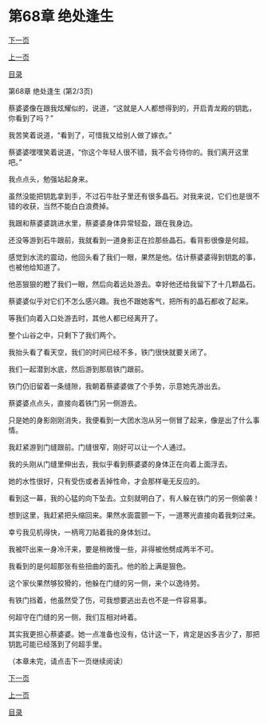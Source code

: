 <h1>第68章   绝处逢生</h1>
            <div><p><a href="./203_%E7%AC%AC68%E7%AB%A0_%E7%BB%9D%E5%A4%84%E9%80%A2%E7%94%9F.md">下一页</a></p><p><a href="./201_%E7%AC%AC68%E7%AB%A0_%E7%BB%9D%E5%A4%84%E9%80%A2%E7%94%9F.md">上一页</a></p><p><a href="../">目录</a></p></div>
            <div><p>第68章   绝处逢生 (第2/3页)</p><p>蔡婆婆像在跟我炫耀似的，说道，“这就是人人都想得到的，开启青龙殿的钥匙，你看到了吗？”</p><p>我苦笑着说道，“看到了，可惜我又给别人做了嫁衣。”</p><p>蔡婆婆嘿嘿笑着说道，“你这个年轻人很不错，我不会亏待你的。我们离开这里吧。”</p><p>我点点头，勉强站起身来。</p><p>虽然没能把钥匙拿到手，不过石牛肚子里还有很多晶石。对我来说，它们也是很不错的收获，当然不能白白浪费掉。</p><p>我跟和蔡婆婆跳进水里，蔡婆婆身体异常轻盈，跟在我身边。</p><p>还没等游到石牛跟前，我就看到一道身影正在捡那些晶石。看背影很像是何超。</p><p>感觉到水流的震动，他回头看了我们一眼，果然是他。估计蔡婆婆得到钥匙的事，也被他给知道了。</p><p>他恶狠狠的瞪了我们一眼，然后向着远处游去。幸好他还给我留下了十几颗晶石。</p><p>蔡婆婆似乎对它们不怎么感兴趣。我也不跟她客气，把所有的晶石都收了起来。</p><p>等我们向着入口处游去时，其他人都已经离开了。</p><p>整个山谷之中，只剩下了我们两个。</p><p>我抬头看了看天空，我们的时间已经不多，铁门很快就要关闭了。</p><p>我们一起潜到水底，然后游到那扇铁门跟前。</p><p>铁门仍旧留着一条缝隙，我朝着蔡婆婆做了个手势，示意她先游出去。</p><p>蔡婆婆点点头，直接向着铁门另一侧游去。</p><p>只是她的身影刚刚消失，我便看到一大团水泡从另一侧冒了起来，像是出了什么事情。</p><p>我赶紧游到门缝跟前。门缝很窄，刚好可以让一个人通过。</p><p>我的头刚从门缝里伸出去，我似乎看到蔡婆婆的身体正在向着上面浮去。</p><p>她的水性很好，只有受伤或者丢掉性命，才会那样毫无反应的。</p><p>看到这一幕，我的心猛的向下坠去。立刻就明白了，有人躲在铁门的另一侧偷袭！</p><p>想到这里，我赶紧把头缩回来。果然水面震颤一下，一道寒光直接向着我刺过来。</p><p>幸亏我见机得快，一柄弯刀贴着我的身体划过。</p><p>我被吓出来一身冷汗来，要是稍微慢一些，非得被他劈成两半不可。</p><p>我看到的是何超那张有些扭曲的面孔。他的脸上满是狠色。</p><p>这个家伙果然够狡猾的，他躲在门缝的另一侧，来个以逸待劳。</p><p>有铁门挡着，他虽然受了伤，可我想要逃出去也不是一件容易事。</p><p>何超守在门缝的另一侧，我们互相对峙着。</p><p>其实我更担心蔡婆婆。她一点准备也没有，估计这一下，肯定是凶多吉少了，那把钥匙可能已经落到了何超手里。</p><p>（本章未完，请点击下一页继续阅读）</p></div>
            <div><p><a href="./203_%E7%AC%AC68%E7%AB%A0_%E7%BB%9D%E5%A4%84%E9%80%A2%E7%94%9F.md">下一页</a></p><p><a href="./201_%E7%AC%AC68%E7%AB%A0_%E7%BB%9D%E5%A4%84%E9%80%A2%E7%94%9F.md">上一页</a></p><p><a href="../">目录</a></p></div>